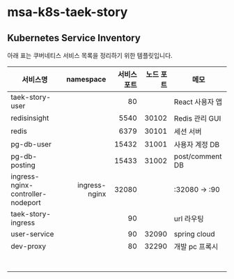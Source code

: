 # msa-k8s-taek-story

## Kubernetes Service Inventory

아래 표는 쿠버네티스 서비스 목록을 정리하기 위한 템플릿입니다.

| 서비스명 | namespace | 서비스 포트 | 노드 포트 | 메모 |
|---|---:|---:|---:|---|
| taek-story-user |  | 80 |  | React 사용자 앱 |
| redisinsight |  | 5540 | 30102 | Redis 관리 GUI |
| redis |  | 6379 | 30101 | 세션 서버 |
| pg-db-user |  | 15432 | 31001 | 사용자 계정 DB |
| pg-db-posting |  | 15433 | 31002 | post/comment DB |
| ingress-nginx-controller-nodeport | ingress-nginx | 32080 |  | :32080 → :90 |
| taek-story-ingress |  | 90 |  | url 라우팅 |
| user-service |  | 90 | 32090 | spring cloud |
| dev-proxy |  | 80 | 32290 | 개발 pc 프록시 |
|  |  |  |  |  |
|  |  |  |  |  |
|  |  |  |  |  |
|  |  |  |  |  |
|  |  |  |  |  |
|  |  |  |  |  |
|  |  |  |  |  |


